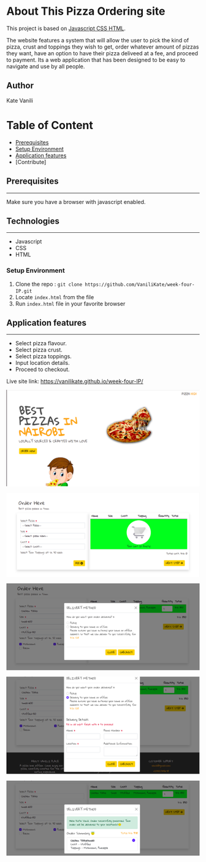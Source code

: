 # About This Pizza Ordering site

This project is based on [Javascript CSS HTML](#TechStack).

The website features a system that will allow the user to pick the kind of pizza, crust and toppings they wish to get, order whatever amount of pizzas they want, have an option to have their pizza deliveed at a fee, and proceed to payment. Its a web application that has been designed to be easy to navigate and use by all people.

## Author
Kate Vanili

# Table of Content

-   [Prerequisites](#Prerequisites)
-   [Setup Environment](#Technologies)
-   [Application features](#features)
-   [Contribute]

## Prerequisites

---

Make sure you have a browser with javascript enabled.


## Technologies

---
-   Javascript
-   CSS
-   HTML

### Setup Environment

1. Clone the repo : `git clone https://github.com/VaniliKate/week-four-IP.git`
2. Locate `index.html` from the file
3. Run `index.html` file in your favorite browser

## Application features

---
-   Select pizza flavour.
-   Select pizza crust.
-   Select pizza toppings.
-   Input location details.
-   Proceed to checkout.


Live site link:
https://vanilikate.github.io/week-four-IP/

![alt text](assets/home.png)

![alt text](assets/order.png)

![alt text](assets/delivery.png)

![alt text](assets/delivery1.png)

![alt text](assets/output.png)
